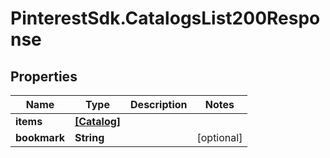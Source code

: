# PinterestSdk.CatalogsList200Response

## Properties

Name | Type | Description | Notes
------------ | ------------- | ------------- | -------------
**items** | [**[Catalog]**](Catalog.md) |  | 
**bookmark** | **String** |  | [optional] 


